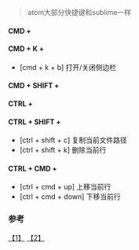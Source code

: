> atom大部分快捷键和sublime一样

#### CMD +

#### CMD + K +
* [cmd + k + b] 打开/关闭侧边栏

#### CMD + SHIFT +



#### CTRL +


#### CTRL + SHIFT +
* [ctrl + shift + c] 复制当前文件路径
* [ctrl + shift + k] 删除当前行

#### CTRL + CMD +
* [ctrl + cmd + up] 上移当前行
* [ctrl + cmd + down] 下移当前行


### 参考
[【1】](http://www.jianshu.com/p/b8392151c0cd) [【2】](http://www.imooc.com/article/1370)
